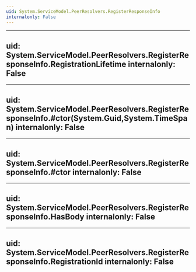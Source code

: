 ```yaml
---
uid: System.ServiceModel.PeerResolvers.RegisterResponseInfo
internalonly: False
---
```


---
uid: System.ServiceModel.PeerResolvers.RegisterResponseInfo.RegistrationLifetime
internalonly: False
---

---
uid: System.ServiceModel.PeerResolvers.RegisterResponseInfo.#ctor(System.Guid,System.TimeSpan)
internalonly: False
---

---
uid: System.ServiceModel.PeerResolvers.RegisterResponseInfo.#ctor
internalonly: False
---

---
uid: System.ServiceModel.PeerResolvers.RegisterResponseInfo.HasBody
internalonly: False
---

---
uid: System.ServiceModel.PeerResolvers.RegisterResponseInfo.RegistrationId
internalonly: False
---
